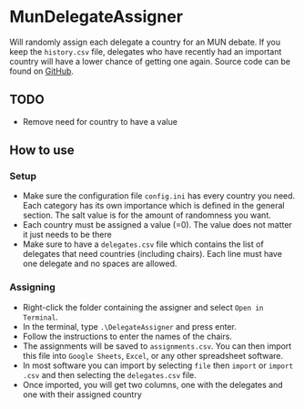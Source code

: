 # MunDelegateAssigner

Will randomly assign each delegate a country for an MUN debate. If you keep the `history.csv` file, delegates who have recently had an important country will have a lower chance of getting one again.
Source code can be found on [GitHub](https://github.com/PiquelChips/MunDelegateAssigner).

## TODO

- Remove need for country to have a value

## How to use

### Setup

- Make sure the configuration file `config.ini` has every country you need. Each category has its own importance which is defined in the general section. The salt value is for the amount of randomness you want.
- Each country must be assigned a value (<country>=0). The value does not matter it just needs to be there
- Make sure to have a `delegates.csv` file which contains the list of delegates that need countries (including chairs). Each line must have one delegate and no spaces are allowed.

### Assigning

- Right-click the folder containing the assigner and select `Open in Terminal`.
- In the terminal, type `.\DelegateAssigner` and press enter.
- Follow the instructions to enter the names of the chairs.
- The assignments will be saved to `assignments.csv`. You can then import this file into `Google Sheets`, `Excel`, or any other spreadsheet software.
- In most software you can import by selecting `file` then `import` or `import .csv` and then selecting the `delegates.csv` file.
- Once imported, you will get two columns, one with the delegates and one with their assigned country
